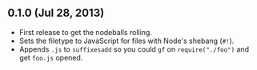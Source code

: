 ## 0.1.0 (Jul 28, 2013)
- First release to get the nodeballs rolling.
- Sets the filetype to JavaScript for files with Node's shebang (`#!`).
- Appends `.js` to `suffixesadd` so you could `gf` on `require("./foo")` and get `foo.js` opened.
